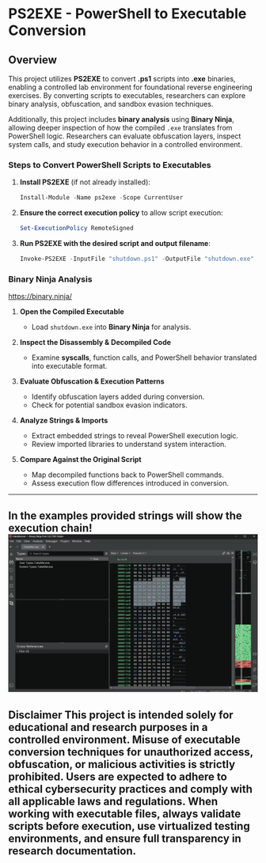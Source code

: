 # PS2EXE - PowerShell to Executable Conversion

## Overview
This project utilizes **PS2EXE** to convert **.ps1** scripts into **.exe** binaries, enabling a controlled lab environment for foundational reverse engineering exercises. By converting scripts to executables, researchers can explore binary analysis, obfuscation, and sandbox evasion techniques.

Additionally, this project includes **binary analysis** using **Binary Ninja**, allowing deeper inspection of how the compiled `.exe` translates from PowerShell logic. Researchers can evaluate obfuscation layers, inspect system calls, and study execution behavior in a controlled environment.

### Steps to Convert PowerShell Scripts to Executables
1. **Install PS2EXE** (if not already installed):  
   ```powershell
   Install-Module -Name ps2exe -Scope CurrentUser
   ```
2. **Ensure the correct execution policy** to allow script execution:  
   ```powershell
   Set-ExecutionPolicy RemoteSigned
   ```
3. **Run PS2EXE with the desired script and output filename**:  
   ```powershell
   Invoke-PS2EXE -InputFile "shutdown.ps1" -OutputFile "shutdown.exe"
   ```

### Binary Ninja Analysis
https://binary.ninja/

1. **Open the Compiled Executable**  
   - Load `shutdown.exe` into **Binary Ninja** for analysis.

2. **Inspect the Disassembly & Decompiled Code**  
   - Examine **syscalls**, function calls, and PowerShell behavior translated into executable format.

3. **Evaluate Obfuscation & Execution Patterns**  
   - Identify obfuscation layers added during conversion.
   - Check for potential sandbox evasion indicators.

4. **Analyze Strings & Imports**  
   - Extract embedded strings to reveal PowerShell execution logic.
   - Review imported libraries to understand system interaction.

5. **Compare Against the Original Script**  
   - Map decompiled functions back to PowerShell commands.
   - Assess execution flow differences introduced in conversion.

---
In the examples provided strings will show the execution chain!
![Code in Strings](code-in-strings.png)
---
Disclaimer
This project is intended solely for educational and research purposes in a controlled environment. Misuse of executable conversion techniques for unauthorized access, obfuscation, or malicious activities is strictly prohibited. Users are expected to adhere to ethical cybersecurity practices and comply with all applicable laws and regulations.
When working with executable files, always validate scripts before execution, use virtualized testing environments, and ensure full transparency in research documentation.
---
